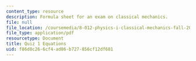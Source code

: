 ```yaml
---
content_type: resource
description: Formula sheet for an exam on classical mechanics.
file: null
file_location: /coursemedia/8-012-physics-i-classical-mechanics-fall-2008/f86d8c266cf4ad86b727856cf12df681_e1equations.pdf
file_type: application/pdf
resourcetype: Document
title: Quiz 1 Equations
uid: f86d8c26-6cf4-ad86-b727-856cf12df681
---
```

